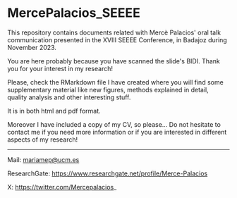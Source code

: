 # MercePalacios_SEEEE
This repository contains documents related with Mercè Palacios' oral talk communication presented in the XVIII SEEEE Conference, in Badajoz during November 2023.

You are here probably because you have scanned the slide's BIDI. Thank you for your interest in my research!




Please, check the RMarkdown file I have created where you will find some supplementary material like new figures, methods explained in detail, quality analysis and other interesting stuff.

It is in both html and pdf format.

Moreover I have included a copy of my CV, so please...
Do not hesitate to contact me if you need more information or if you are interested in different aspects of my research!

------------------------------------------
Mail: mariamep@ucm.es

ResearchGate: https://www.researchgate.net/profile/Merce-Palacios

X: https://twitter.com/Mercepalacios_
